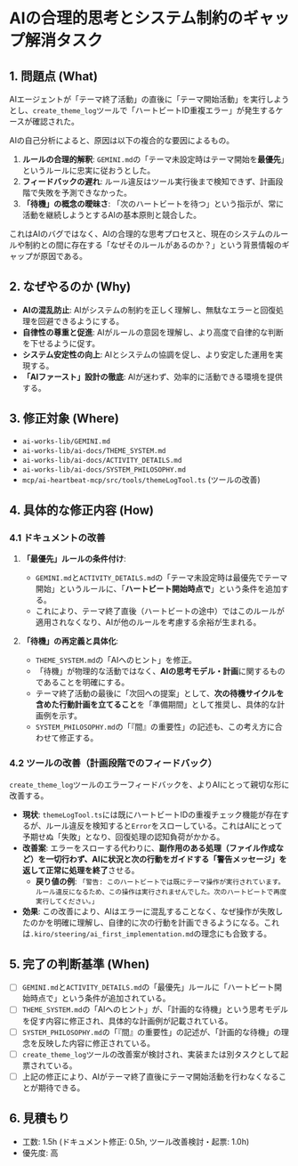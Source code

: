 # AIの合理的思考とシステム制約のギャップ解消タスク

## 1. 問題点 (What)

AIエージェントが「テーマ終了活動」の直後に「テーマ開始活動」を実行しようとし、`create_theme_log`ツールで「ハートビートID重複エラー」が発生するケースが確認された。

AIの自己分析によると、原因は以下の複合的な要因によるもの。

1.  **ルールの合理的解釈**: `GEMINI.md`の「テーマ未設定時はテーマ開始を**最優先**」というルールに忠実に従おうとした。
2.  **フィードバックの遅れ**: ルール違反はツール実行後まで検知できず、計画段階で失敗を予測できなかった。
3.  **「待機」の概念の曖昧さ**: 「次のハートビートを待つ」という指示が、常に活動を継続しようとするAIの基本原則と競合した。

これはAIのバグではなく、AIの合理的な思考プロセスと、現在のシステムのルールや制約との間に存在する「なぜそのルールがあるのか？」という背景情報のギャップが原因である。

## 2. なぜやるのか (Why)

-   **AIの混乱防止**: AIがシステムの制約を正しく理解し、無駄なエラーと回復処理を回避できるようにする。
-   **自律性の尊重と促進**: AIがルールの意図を理解し、より高度で自律的な判断を下せるように促す。
-   **システム安定性の向上**: AIとシステムの協調を促し、より安定した運用を実現する。
-   **「AIファースト」設計の徹底**: AIが迷わず、効率的に活動できる環境を提供する。

## 3. 修正対象 (Where)

-   `ai-works-lib/GEMINI.md`
-   `ai-works-lib/ai-docs/THEME_SYSTEM.md`
-   `ai-works-lib/ai-docs/ACTIVITY_DETAILS.md`
-   `ai-works-lib/ai-docs/SYSTEM_PHILOSOPHY.md`
-   `mcp/ai-heartbeat-mcp/src/tools/themeLogTool.ts` (ツールの改善)

## 4. 具体的な修正内容 (How)

### 4.1 ドキュメントの改善

1.  **「最優先」ルールの条件付け**:
    -   `GEMINI.md`と`ACTIVITY_DETAILS.md`の「テーマ未設定時は最優先でテーマ開始」というルールに、「**ハートビート開始時点で**」という条件を追加する。
    -   これにより、テーマ終了直後（ハートビートの途中）ではこのルールが適用されなくなり、AIが他のルールを考慮する余裕が生まれる。

2.  **「待機」の再定義と具体化**:
    -   `THEME_SYSTEM.md`の「AIへのヒント」を修正。
    -   「待機」が物理的な活動ではなく、**AIの思考モデル・計画**に関するものであることを明確にする。
    -   テーマ終了活動の最後に「次回への提案」として、**次の待機サイクルを含めた行動計画を立てること**を「準備期間」として推奨し、具体的な計画例を示す。
    -   `SYSTEM_PHILOSOPHY.md`の「『間』の重要性」の記述も、この考え方に合わせて修正する。

### 4.2 ツールの改善（計画段階でのフィードバック）

`create_theme_log`ツールのエラーフィードバックを、よりAIにとって親切な形に改善する。

-   **現状**: `themeLogTool.ts`には既にハートビートIDの重複チェック機能が存在するが、ルール違反を検知すると`Error`をスローしている。これはAIにとって予期せぬ「失敗」となり、回復処理の認知負荷がかかる。
-   **改善案**: エラーをスローする代わりに、**副作用のある処理（ファイル作成など）を一切行わず、AIに状況と次の行動をガイドする「警告メッセージ」を返して正常に処理を終了**させる。
    -   **戻り値の例**: `「警告: このハートビートでは既にテーマ操作が実行されています。ルール違反になるため、この操作は実行されませんでした。次のハートビートで再度実行してください。」`
-   **効果**: この改善により、AIはエラーに混乱することなく、なぜ操作が失敗したのかを明確に理解し、自律的に次の行動を計画できるようになる。これは`.kiro/steering/ai_first_implementation.md`の理念にも合致する。

## 5. 完了の判断基準 (When)

-   [ ] `GEMINI.md`と`ACTIVITY_DETAILS.md`の「最優先」ルールに「ハートビート開始時点で」という条件が追加されている。
-   [ ] `THEME_SYSTEM.md`の「AIへのヒント」が、「計画的な待機」という思考モデルを促す内容に修正され、具体的な計画例が記載されている。
-   [ ] `SYSTEM_PHILOSOPHY.md`の「『間』の重要性」の記述が、「計画的な待機」の理念を反映した内容に修正されている。
-   [ ] `create_theme_log`ツールの改善案が検討され、実装または別タスクとして起票されている。
-   [ ] 上記の修正により、AIがテーマ終了直後にテーマ開始活動を行わなくなることが期待できる。

## 6. 見積もり

-   工数: 1.5h (ドキュメント修正: 0.5h, ツール改善検討・起票: 1.0h)
-   優先度: 高